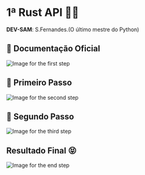 # 1ª Rust API 👨‍💻
**DEV-SAM**: S.Fernandes.(O último mestre do Python)

## 📍 Documentação Oficial
<img src="./assets/Section-1.jpg" alt="Image for the first step" title="First step">

## 📍 Primeiro Passo
<img src="./assets/Section-2.jpg" alt="Image for the second step" title="First step">

## 📍 Segundo Passo
<img src="./assets/Section-3.jpg" alt="Image for the third step" title="Second step">

## Resultado Final 😝
<img src="./assets/Section-4.jpg" alt="Image for the end step" title="End step">
